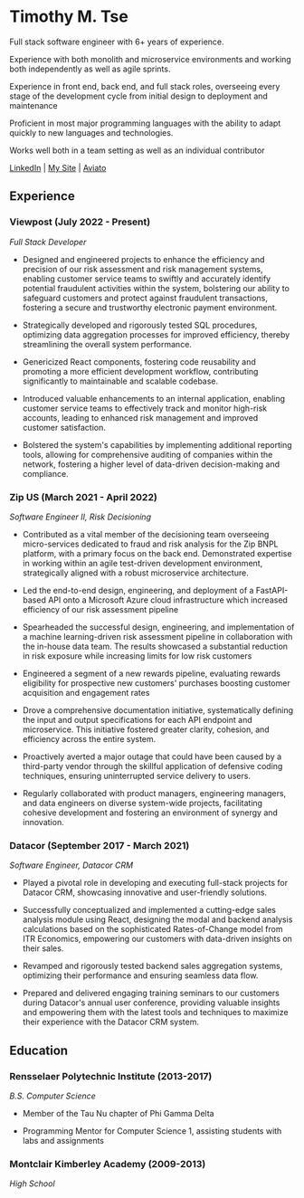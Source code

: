 # Timothy M. Tse

Full stack software engineer with 6+ years of experience.

Experience with both monolith and microservice environments and working both independently as well as agile sprints. 

Experience in front end, back end, and full stack roles, overseeing every stage of the development cycle from initial design to deployment and maintenance

Proficient in most major programming languages with the ability to adapt quickly to new languages and technologies.

Works well both in a team setting as well as an individual contributor

[LinkedIn](https://www.linkedin.com/in/timothy-tse-723269103/) | [My Site](https://timothymtse.com/) | [Aviato](https://chat.openai.com/g/g-T31dS9uDV-aviato)

## Experience

### Viewpost (July 2022 - Present)
*Full Stack Developer*

- Designed and engineered projects to enhance the efficiency and precision of our risk assessment and risk management systems, enabling customer service teams to swiftly and accurately identify potential fraudulent activities within the system, bolstering our ability to safeguard customers and protect against fraudulent transactions, fostering a secure and trustworthy electronic payment environment.
  
- Strategically developed and rigorously tested SQL procedures, optimizing data aggregation processes for improved efficiency, thereby streamlining the overall system performance.
  
- Genericized React components, fostering code reusability and promoting a more efficient development workflow, contributing significantly to maintainable and scalable codebase.
  
- Introduced valuable enhancements to an internal application, enabling customer service teams to effectively track and monitor high-risk accounts, leading to enhanced risk management and improved customer satisfaction.
  
- Bolstered the system's capabilities by implementing additional reporting tools, allowing for comprehensive auditing of companies within the network, fostering a higher level of data-driven decision-making and compliance.

### Zip US (March 2021 - April 2022)
*Software Engineer II, Risk Decisioning*

- Contributed as a vital member of the decisioning team overseeing micro-services dedicated to fraud and risk analysis for the Zip BNPL platform, with a primary focus on the back end. Demonstrated expertise in working within an agile test-driven development environment, strategically aligned with a robust microservice architecture.

- Led the end-to-end design, engineering, and deployment of a FastAPI-based API onto a Microsoft Azure cloud infrastructure which increased efficiency of our risk assessment pipeline

- Spearheaded the successful design, engineering, and implementation of a machine learning-driven risk assessment pipeline in collaboration with the in-house data team. The results showcased a substantial reduction in risk exposure while increasing limits for low risk customers

- Engineered a segment of a new rewards pipeline, evaluating rewards eligibility for prospective new customers' purchases boosting customer acquisition and engagement rates

- Drove a comprehensive documentation initiative, systematically defining the input and output specifications for each API endpoint and microservice. This initiative fostered greater clarity, cohesion, and efficiency across the entire system.

- Proactively averted a major outage that could have been caused by a third-party vendor through the skillful application of defensive coding techniques, ensuring uninterrupted service delivery to users.

- Regularly collaborated with product managers, engineering managers, and data engineers on diverse system-wide projects, facilitating cohesive development and fostering an environment of synergy and innovation.

### Datacor (September 2017 - March 2021)
*Software Engineer, Datacor CRM*

- Played a pivotal role in developing and executing full-stack projects for Datacor CRM, showcasing innovative and user-friendly solutions.

- Successfully conceptualized and implemented a cutting-edge sales analysis module using React, designing the modal and backend analysis calculations based on the sophisticated Rates-of-Change model from ITR Economics, empowering our customers with data-driven insights on their sales.

- Revamped and rigorously tested backend sales aggregation systems, optimizing their performance and ensuring seamless data flow.

- Prepared and delivered engaging training seminars to our customers during Datacor's annual user conference, providing valuable insights and empowering them with the latest tools and techniques to maximize their experience with the Datacor CRM system.

## Education

### Rensselaer Polytechnic Institute (2013-2017)
*B.S. Computer Science*
- Member of the Tau Nu chapter of Phi Gamma Delta
  
- Programming Mentor for Computer Science 1, assisting students with labs and assignments

### Montclair Kimberley Academy (2009-2013)
*High School*
